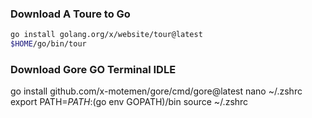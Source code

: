 ### Download A Toure to Go

```bash
go install golang.org/x/website/tour@latest
$HOME/go/bin/tour
```

### Download Gore GO Terminal IDLE
go install github.com/x-motemen/gore/cmd/gore@latest
nano ~/.zshrc
export PATH=$PATH:$(go env GOPATH)/bin
source ~/.zshrc